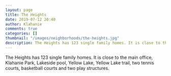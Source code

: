 ```yaml
---
layout: page
title: The Heights
date: 2019-07-12 20:40
author: Klahanie
comments: true
categories: []
thumbnail: "/images/neighborhoods/the-heights.jpg"
description: The Heights has 123 single family homes. It is close to the main office, Klahanie Park, Lakeside pool, Yellow Lake, Yellow Lake trail, two tennis courts, basketball courts and two play structures.
---
```

The Heights has 123 single family homes. It is close to the main office, Klahanie Park, Lakeside pool, Yellow Lake, Yellow Lake trail, two tennis courts, basketball courts and two play structures.

<object type="image/svg+xml" data="{{site.url}}/images/neighborhoods/the-heights.svg" class="img-fluid"/>
